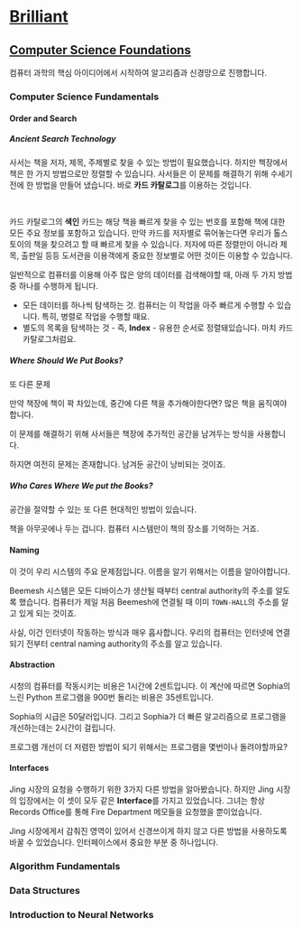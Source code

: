# [Brilliant](https://brilliant.org/home/)

<StreakOnDay :streak="8" :complete="23"></StreakOnDay>

## [Computer Science Foundations](https://brilliant.org/paths/computer-science-foundations/)

컴퓨터 과학의 핵심 아이디어에서 시작하여 알고리즘과 신경망으로 진행합니다.

### Computer Science Fundamentals

<ProgressBar name="Computer Science Fundamentals" :max="15" :value="15" />

#### Order and Search
##### Ancient Search Technology

사서는 책을 저자, 제목, 주제별로 찾을 수 있는 방법이 필요했습니다. 하지만 책장에서 책은 한 가지 방법으로만 정렬할 수 있습니다. 사서들은 이 문제를 해결하기 위해 수세기 전에 한 방법을 만들어 냈습니다. 바로 **카드 카탈로그**를 이용하는 것입니다.

<ImageWithCaption src="https://i.imgur.com/VGDRMvc.jpg" alt="card-catalog">
  <template v-slot:figcaption>
    <a href="https://brilliant.org/courses/computer-science-essentials/" target="_blank">출처 : Brilliant</a>
  </template> 
</ImageWithCaption>

<br>

카드 카탈로그의 **색인** 카드는 해당 책을 빠르게 찾을 수 있는 번호를 포함해 책에 대한 모든 주요 정보를 포함하고 있습니다.  만약 카드를 저자별로 묶어놓는다면 우리가 톨스토이의 책을 찾으려고 할 때 빠르게 찾을 수 있습니다. 저자에 따른 정렬만이 아니라 제목, 출판일 등등 도서관을 이용객에게 중요한 정보별로 어떤 것이든 이용할 수 있습니다.

일반적으로 컴퓨터를 이용해 아주 많은 양의 데이터를 검색해야할 때, 아래 두 가지 방법 중 하나를 수행하게 됩니다.

- 모든 데이터를 하나씩 탐색하는 것. 컴퓨터는 이 작업을 아주 빠르게 수행할 수 있습니다. 특히, 병렬로 작업을 수행할 때요.
- 별도의 목록을 탐색하는 것 - 즉, **Index** - 유용한 순서로 정렬돼있습니다. 마치 카드 카탈로그처럼요.

##### Where Should We Put Books?

또 다른 문제

만약 책장에 책이 꽉 차있는데, 중간에 다른 책을 추가해야한다면? 많은 책을 움직여야 합니다.

이 문제를 해결하기 위해 사서들은 책장에 추가적인 공간을 남겨두는 방식을 사용합니다.

하지면 여전히 문제는 존재합니다. 남겨둔 공간이 낭비되는 것이죠.

##### Who Cares Where We put the Books?

공간을 절약할 수 있는 또 다른 현대적인 방법이 있습니다.

책을 아무곳에나 두는 겁니다. 컴퓨터 시스템만이 책의 장소를 기억하는 거죠.

#### Naming

이 것이 우리 시스템의 주요 문제점입니다. 이름을 알기 위해서는 이름을 알아야합니다.

Beemesh 시스템은 모든 디바이스가 생산될 때부터 central authority의 주소를 알도록 했습니다. 컴퓨터가 제일 처음 Beemesh에 연결될 때 이미 `TOWN-HALL`의 주소를 알고 있게 되는 것이죠.

사실, 이건 인터넷이 작동하는 방식과 매우 흡사합니다. 우리의 컴퓨터는 인터넷에 연결되기 전부터 central naming authority의 주소를 알고 있습니다.

#### Abstraction

시청의 컴퓨터를 작동시키는 비용은 1시간에 2센트입니다. 이 계산에 따르면 Sophia의 느린 Python 프로그램을 900번 돌리는 비용은 35센트입니다.

Sophia의 시급은 50달러입니다. 그리고 Sophia가 더 빠른 알고리즘으로 프로그램을 개선하는데는 2시간이 걸립니다.

프로그램 개선이 더 저렴한 방법이 되기 위해서는 프로그램을 몇번이나 돌려야할까요?

#### Interfaces

Jing 시장의 요청을 수행하기 위한 3가지 다른 방법을 알아봤습니다. 하지만 Jing 시장의 입장에서는 이 셋이 모두 같은 **Interface**를 가지고 있었습니다. 그녀는 항상 Records Office를 통해 Fire Department 메모들을 요청했을 뿐이었습니다.

Jing 시장에게서 감춰진 영역이 있어서 신경쓰이게 하지 않고 다른 방법을 사용하도록 바꿀 수 있었습니다. 인터페이스에서 중요한 부분 중 하나입니다.

### Algorithm Fundamentals

<ProgressBar name="Algorithm Fundamentals" :max="23" :value="4" />

### Data Structures

<ProgressBar name="Data Structures" :max="100" :value="0" />

### Introduction to Neural Networks

<ProgressBar name="Introduction to Neural Networks" :max="100" :value="0" />
